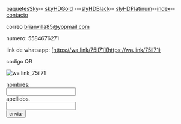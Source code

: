 [paquetesSky](./paquetesSky.md)-- [skyHDGold](./skyHDGold.md) ---[slyHDBlack](./slyHDBlack.md)-- [slyHDPlatinum](./slyHDPlatinum.md)--[index](./index.md)--[contacto](./contacto.md)



correo brianvilla85@yopmail.com


numero: 5584676271


link de whatsapp: [https://wa.link/75il71](https://wa.link/75il71)


codigo QR

![wa link_75il71](https://user-images.githubusercontent.com/99779186/158484647-329879d5-dc81-430e-89ee-cda8635023ba.png)



<form action="/action_page.php">
  <label for="name"> nombres:</label><br>
  <input type="text" id="name" name="name" value=""><br>
    <label for="lname">apellidos.</label><br>
    <input type="text" id="lname" name="lname" value=""> <br>
<input type="submit" value="enviar">
    </form>
